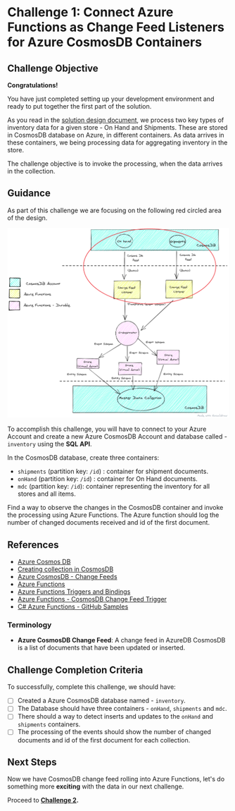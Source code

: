 # Challenge 1: Connect Azure Functions as Change Feed Listeners for Azure CosmosDB Containers

## Challenge Objective

**Congratulations!**

You have just completed setting up your development environment and ready to put together the first part of the solution.

As you read in the [solution design document](./solution-design.md), we process two key types of inventory data for a given store - On Hand and Shipments. These are stored in CosmosDB database on Azure, in different containers. As data arrives in these containers, we being processing data for aggregating inventory in the store.

The challenge objective is to invoke the processing, when the data arrives in the collection.

## Guidance

As part of this challenge we are focusing on the following red circled area of the design.

![Focus for Challenge 1](./images/OpenHack_ProcessingFlow_Challenge01Focus.png)

To accomplish this challenge, you will have to connect to your Azure Account and create a new Azure CosmosDB Account and database called - `inventory` using the **SQL API**.

In the CosmosDB database, create three containers:

- `shipments` (partition key: `/id`) : container for shipment documents.
- `onHand` (partition key: `/id`) : container for On Hand documents.
- `mdc` (partition key: `/id`): container representing the inventory for all stores and all items.

Find a way to observe the changes in the CosmosDB container and invoke the processing using Azure Functions. The Azure function should log the number of changed documents received and id of the first document.

## References

- [Azure Cosmos DB](https://azure.microsoft.com/en-us/free/cosmos-db/)
- [Creating collection in CosmosDB](https://docs.microsoft.com/en-us/azure/cosmos-db/how-to-create-container)
- [Azure CosmosDB - Change Feeds](https://docs.microsoft.com/en-us/azure/cosmos-db/change-feed)
- [Azure Functions](https://azure.microsoft.com/en-us/services/functions/)
- [Azure Functions Triggers and Bindings](https://docs.microsoft.com/en-us/azure/azure-functions/functions-triggers-bindings)
- [Azure Functions - CosmosDB Change Feed Trigger](https://docs.microsoft.com/en-us/azure/azure-functions/functions-create-cosmos-db-triggered-function)
- [C# Azure Functions - GitHub Samples](https://github.com/Azure-Samples/functions-docs-csharp)

### Terminology

- **Azure CosmosDB Change Feed**: A change feed in AzureDB CosmosDB is a list of documents that have been updated or inserted.

## Challenge Completion Criteria

To successfully, complete this challenge, we should have:

- [ ] Created a Azure CosmosDB database named - `inventory`.
- [ ] The Database should have three containers - `onHand`, `shipments` and `mdc`.
- [ ] There should a way to detect inserts and updates to the `onHand` and `shipments` containers.
- [ ] The processing of the events should show the number of changed documents and id of the first document for each collection.

## Next Steps

Now we have CosmosDB change feed rolling into Azure Functions, let's do something more **exciting** with the data in our next challenge.

Proceed to **[Challenge 2](challenge-002.md).**
